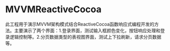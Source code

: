 # MVVMReactiveCocoa
此工程用于演示MVVM架构模式结合ReactiveCocoa函数响应式编程开发的方法。主要演示了两个界面：1.登录界面，测试输入框颜色变化，按钮响应处理和登录逻辑控制等。2.分页数据类型的表视图界面，测试上下拉刷新，请求分页数据等。
